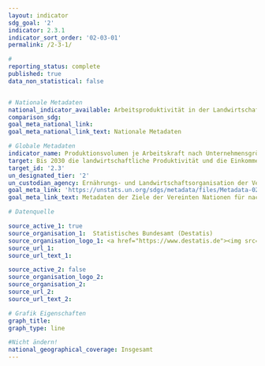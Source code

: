 ```yaml
---
layout: indicator
sdg_goal: '2'
indicator: 2.3.1
indicator_sort_order: '02-03-01'
permalink: /2-3-1/

#
reporting_status: complete
published: true
data_non_statistical: false


# Nationale Metadaten
national_indicator_available: Arbeitsproduktivität in der Landwirtschaft <br> Arbeitsproduktivität in der Forstwirtschaft
comparison_sdg:
goal_meta_national_link:
goal_meta_national_link_text: Nationale Metadaten

# Globale Metadaten
indicator_name: Produktionsvolumen je Arbeitskraft nach Unternehmensgrößenklassen der Betriebsgröße in Land-/Weide-/Forstwirtschaft
target: Bis 2030 die landwirtschaftliche Produktivität und die Einkommen von kleinen Nahrungsmittel-produzenten, insbesondere von Frauen, Angehörigen indigener Völker, landwirtschaftlichen Familienbetrieben, Weidetierhaltern und Fischern, verdoppeln, unter anderem durch den sicheren und gleichberechtigten Zugang zu Grund und Boden, anderen Produktionsressourcen und Betriebsmitteln, Wissen, Finanzdienstleistungen, Märkten sowie Möglichkeiten für Wertschöpfung und außerlandwirtschaftliche Beschäftigung
target_id: '2.3'
un_designated_tier: '2'
un_custodian_agency: Ernährungs- und Landwirtschaftsorganisation der Vereinten Nationen (FAO)
goal_meta_link: 'https://unstats.un.org/sdgs/metadata/files/Metadata-02-03-01.pdf'
goal_meta_link_text: Metadaten der Ziele der Vereinten Nationen für nachhaltige Entwicklung

# Datenquelle

source_active_1: true
source_organisation_1:  Statistisches Bundesamt (Destatis)
source_organisation_logo_1: <a href="https://www.destatis.de"><img src="https://g205sdgs.github.io/sdg-indicators/public/logos/destatis.png" alt="Logo Destatis" /></a>
source_url_1:
source_url_text_1:

source_active_2: false
source_organisation_logo_2:
source_organisation_2:
source_url_2:
source_url_text_2:

# Grafik Eigenschaften
graph_title:
graph_type: line

#Nicht ändern!
national_geographical_coverage: Insgesamt
---
```

